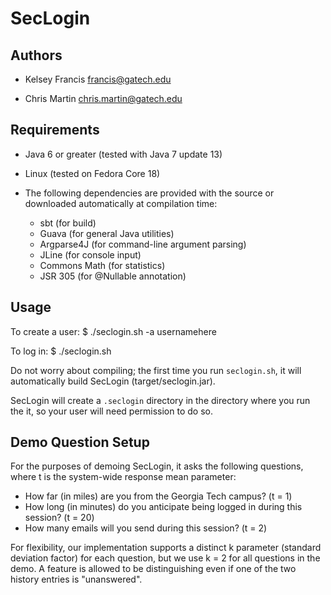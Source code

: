 SecLogin
========

Authors
-------

- Kelsey Francis     francis@gatech.edu

- Chris Martin       chris.martin@gatech.edu

Requirements
------------

- Java 6 or greater (tested with Java 7 update 13)
- Linux (tested on Fedora Core 18)

- The following dependencies are provided with the source or downloaded automatically at
  compilation time:

    - sbt (for build)
    - Guava (for general Java utilities)
    - Argparse4J (for command-line argument parsing)
    - JLine (for console input)
    - Commons Math (for statistics)
    - JSR 305 (for @Nullable annotation)

Usage
-----

To create a user:
    $ ./seclogin.sh -a usernamehere

To log in:
    $ ./seclogin.sh

Do not worry about compiling; the first time you run `seclogin.sh`, it will automatically
build SecLogin (target/seclogin.jar).

SecLogin will create a `.seclogin` directory in the directory where you run the it, so your
user will need permission to do so.

Demo Question Setup
-------------------

For the purposes of demoing SecLogin, it asks the following questions, where t is the system-wide
response mean parameter:
- How far (in miles) are you from the Georgia Tech campus? (t = 1)
- How long (in minutes) do you anticipate being logged in during this session? (t = 20)
- How many emails will you send during this session? (t = 2)

For flexibility, our implementation supports a distinct k parameter (standard deviation factor)
for each question, but we use k = 2 for all questions in the demo.
A feature is allowed to be distinguishing even if one of the two history entries is "unanswered".
